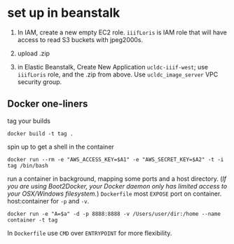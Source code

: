 # set up in beanstalk

1. In IAM, create a new empty EC2 role.  `iiifLoris` is IAM role that
will have access to read S3 buckets with jpeg2000s.

2. upload .zip 

3. in Elastic Beanstalk, Create New Application `ucldc-iiif-west`; use
`iiifLoris` role, and the .zip from above.  Use `ucldc_image_server` VPC 
security group.



## Docker one-liners

tag your builds
```
docker build -t tag .
```

spin up to get a shell in the container
```
docker run --rm -e "AWS_ACCESS_KEY=$A1" -e "AWS_SECRET_KEY=$A2" -t -i tag /bin/bash
```

run a container in background, mapping some ports and a host directory.  (_If you are using Boot2Docker, your Docker daemon only has limited access to your OSX/Windows filesystem._)  `Dockerfile` most `EXPOSE` port on container.  host:container for `-p` and `-v`.
```
docker run -e "A=$a" -d -p 8888:8888 -v /Users/user/dir:/home --name container -t tag
```

In `Dockerfile` use `CMD` over `ENTRYPOINT` for more flexibility.
